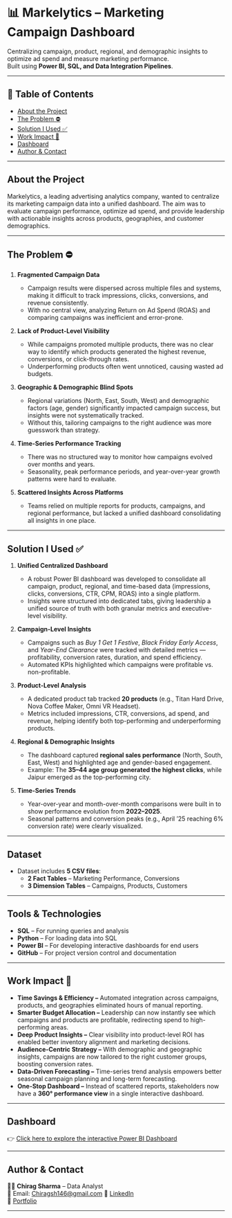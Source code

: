 # 📊 Markelytics – Marketing Campaign Dashboard
Centralizing campaign, product, regional, and demographic insights to optimize ad spend and measure marketing performance.  
Built using **Power BI, SQL, and Data Integration Pipelines**.

---

## 📌 Table of Contents
- [About the Project](#about-the-project)
- [The Problem ⛔](#the-problem-)
- [Solution I Used ✅](#solution-i-used-)
- [Work Impact 🚀](#work-impact-)
- [Dashboard](#dashboard)
- [Author & Contact](#author--contact)

---

## About the Project
Markelytics, a leading advertising analytics company, wanted to centralize its marketing campaign data into a unified dashboard. The aim was to evaluate campaign performance, optimize ad spend, and provide leadership with actionable insights across products, geographies, and customer demographics.

---

## The Problem ⛔
1. **Fragmented Campaign Data**  
   - Campaign results were dispersed across multiple files and systems, making it difficult to track impressions, clicks, conversions, and revenue consistently.  
   - With no central view, analyzing Return on Ad Spend (ROAS) and comparing campaigns was inefficient and error-prone.

2. **Lack of Product-Level Visibility**  
   - While campaigns promoted multiple products, there was no clear way to identify which products generated the highest revenue, conversions, or click-through rates.  
   - Underperforming products often went unnoticed, causing wasted ad budgets.

3. **Geographic & Demographic Blind Spots**  
   - Regional variations (North, East, South, West) and demographic factors (age, gender) significantly impacted campaign success, but insights were not systematically tracked.  
   - Without this, tailoring campaigns to the right audience was more guesswork than strategy.

4. **Time-Series Performance Tracking**  
   - There was no structured way to monitor how campaigns evolved over months and years.  
   - Seasonality, peak performance periods, and year-over-year growth patterns were hard to evaluate.

5. **Scattered Insights Across Platforms**  
   - Teams relied on multiple reports for products, campaigns, and regional performance, but lacked a unified dashboard consolidating all insights in one place.

---

## Solution I Used ✅
1. **Unified Centralized Dashboard**  
   - A robust Power BI dashboard was developed to consolidate all campaign, product, regional, and time-based data (impressions, clicks, conversions, CTR, CPM, ROAS) into a single platform.  
   - Insights were structured into dedicated tabs, giving leadership a unified source of truth with both granular metrics and executive-level visibility.

2. **Campaign-Level Insights**  
   - Campaigns such as *Buy 1 Get 1 Festive*, *Black Friday Early Access*, and *Year-End Clearance* were tracked with detailed metrics — profitability, conversion rates, duration, and spend efficiency.  
   - Automated KPIs highlighted which campaigns were profitable vs. non-profitable.

3. **Product-Level Analysis**  
   - A dedicated product tab tracked **20 products** (e.g., Titan Hard Drive, Nova Coffee Maker, Omni VR Headset).  
   - Metrics included impressions, CTR, conversions, ad spend, and revenue, helping identify both top-performing and underperforming products.

4. **Regional & Demographic Insights**  
   - The dashboard captured **regional sales performance** (North, South, East, West) and highlighted age and gender-based engagement.  
   - Example: The **35–44 age group generated the highest clicks**, while Jaipur emerged as the top-performing city.

5. **Time-Series Trends**  
   - Year-over-year and month-over-month comparisons were built in to show performance evolution from **2022–2025**.  
   - Seasonal patterns and conversion peaks (e.g., April ’25 reaching 6% conversion rate) were clearly visualized.

---

## Dataset
- Dataset includes **5 CSV files**:  
  - **2 Fact Tables** – Marketing Performance, Conversions  
  - **3 Dimension Tables** – Campaigns, Products, Customers  

---

## Tools & Technologies
- **SQL** – For running queries and analysis  
- **Python** – For loading data into SQL  
- **Power BI** – For developing interactive dashboards for end users  
- **GitHub** – For project version control and documentation  

---

## Work Impact 🚀
- **Time Savings & Efficiency –** Automated integration across campaigns, products, and geographies eliminated hours of manual reporting.  
- **Smarter Budget Allocation –** Leadership can now instantly see which campaigns and products are profitable, redirecting spend to high-performing areas.  
- **Deep Product Insights –** Clear visibility into product-level ROI has enabled better inventory alignment and marketing decisions.  
- **Audience-Centric Strategy –** With demographic and geographic insights, campaigns are now tailored to the right customer groups, boosting conversion rates.  
- **Data-Driven Forecasting –** Time-series trend analysis empowers better seasonal campaign planning and long-term forecasting.  
- **One-Stop Dashboard –** Instead of scattered reports, stakeholders now have a **360° performance view** in a single interactive dashboard.  

---

## Dashboard
👉 [Click here to explore the interactive Power BI Dashboard](https://app.powerbi.com/view?r=eyJrIjoiNmI1MTc4Y2EtOTA0NS00MTNlLTk1ZWMtMGM2ZGJmNWViMDFmIiwidCI6IjYyZWE2YjA3LWY5YzUtNDk2My1hYWFhLWJjYmQ2YjhkNjFlZSJ9)  


---

## Author & Contact
👨‍💻 **Chirag Sharma** – Data Analyst  
📧 Email: Chiragsh146@gmail.com 
🔗 [LinkedIn](https://www.linkedin.com/in/chirag-sharma-cc1/)  
🔗 [Portfolio](https://www.linkedin.com/in/chirag-sharma-cc1/)  

---
